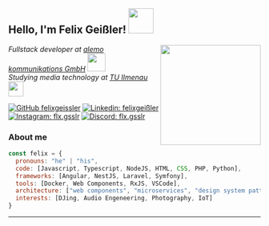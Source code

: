 <h2> Hello, I'm Felix Geißler! <img src="https://media.giphy.com/media/KG4XyxTPBHOwpVJzi5/giphy.gif" width="50"></h2>
<img align='right' src="https://media.giphy.com/media/dWT8DuGDdZeso9Qxz7/giphy.gif" width="200">

<p>
  <em>Fullstack developer at <a href="https://www.alemo.de">alemo kommunikations GmbH</a>
  <img src="https://media.giphy.com/media/WUlplcMpOCEmTGBtBW/giphy.gif" width="36">
  </br>
  Studying media technology at <a href="https://www.tu-ilmenau.de">TU Ilmenau</a>
  <img src="https://media.giphy.com/media/JO4lo82apdtaltBhEN/giphy.gif" width="30">
  </em>
</p>

[![GitHub felixgeissler](https://img.shields.io/github/followers/felixgeissler?label=follow&style=social)](https://github.com/felixgeissler)
[![Linkedin: felixgeißler](https://img.shields.io/badge/-felixgeißler-blue?style=flat-square&logo=Linkedin&logoColor=white&link=https://www.linkedin.com/in/felixgei%C3%9Fler/)](https://www.linkedin.com/in/felixgei%C3%9Fler/)
[![Instagram: flx.gsslr](https://img.shields.io/badge/-flx.gsslr-%23E4405F?style=flat-square&logo=Instagram&logoColor=white&link=https://www.linkedin.com/in/felixgei%C3%9Fler/)](https://www.instagram.com/flx.gsslr/)
[![Discord: flx.gsslr](https://img.shields.io/badge/-flx.gsslr-%237289DA?style=flat-square&logo=Discord&logoColor=white&link=https://www.linkedin.com/in/felixgei%C3%9Fler/)](https://discordapp.com/users/340814169194364928)


### About me

```javascript
const felix = {
  pronouns: "he" | "his",
  code: [Javascript, Typescript, NodeJS, HTML, CSS, PHP, Python],
  frameworks: [Angular, NestJS, Laravel, Symfony],
  tools: [Docker, Web Components, RxJS, VSCode],
  architecture: ["web components", "microservices", "design system pattern"],
  interests: [DJing, Audio Engeneering, Photography, IoT]
}
```



---

